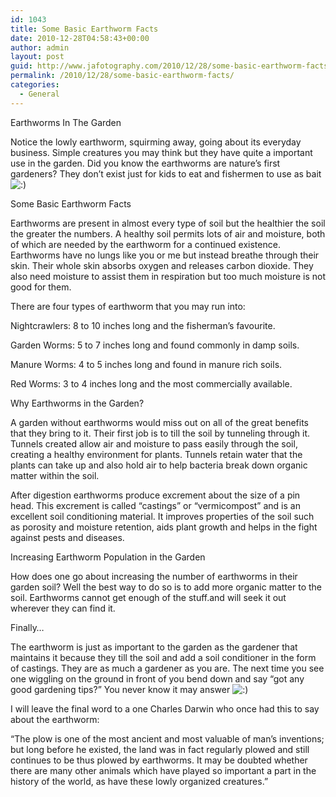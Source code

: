 ```yaml
---
id: 1043
title: Some Basic Earthworm Facts
date: 2010-12-28T04:58:43+00:00
author: admin
layout: post
guid: http://www.jafotography.com/2010/12/28/some-basic-earthworm-facts/
permalink: /2010/12/28/some-basic-earthworm-facts/
categories:
  - General
---
```

Earthworms In The Garden

Notice the lowly earthworm, squirming away, going about its everyday business. Simple creatures you may think but they have quite a important use in the garden. Did you know the earthworms are nature&#8217;s first gardeners? They don&#8217;t exist just for kids to eat and fishermen to use as bait  <img src='http://www.jafotography.com/wp-includes/images/smilies/icon_smile.gif' alt=':)' class='wp-smiley' />

Some Basic Earthworm Facts

Earthworms are present in almost every type of soil but the healthier the soil the greater the numbers. A healthy soil permits lots of air and moisture, both of which are needed by the earthworm for a continued existence. Earthworms have no lungs like you or me but instead breathe through their skin. Their whole skin absorbs oxygen and releases carbon dioxide. They also need moisture to assist them in respiration but too much moisture is not good for them.

There are four types of earthworm that you may run into:

Nightcrawlers: 8 to 10 inches long and the fisherman&#8217;s favourite.
  
Garden Worms: 5 to 7 inches long and found commonly in damp soils.
  
Manure Worms: 4 to 5 inches long and found in manure rich soils.
  
Red Worms: 3 to 4 inches long and the most commercially available.

Why Earthworms in the Garden?

A garden without earthworms would miss out on all of the great benefits that they bring to it. Their first job is to till the soil by tunneling through it. Tunnels created allow air and moisture to pass easily through the soil, creating a healthy environment for plants. Tunnels retain water that the plants can take up and also hold air to help bacteria break down organic matter within the soil.

After digestion earthworms produce excrement about the size of a pin head. This excrement is called &#8220;castings&#8221; or &#8220;vermicompost&#8221; and is an excellent soil conditioning material. It improves properties of the soil such as porosity and moisture retention, aids plant growth and helps in the fight against pests and diseases.

Increasing Earthworm Population in the Garden

How does one go about increasing the number of earthworms in their garden soil? Well the best way to do so is to add more organic matter to the soil. Earthworms cannot get enough of the stuff.and will seek it out wherever they can find it.

Finally&#8230;

The earthworm is just as important to the garden as the gardener that maintains it because they till the soil and add a soil conditioner in the form of castings. They are as much a gardener as you are. The next time you see one wiggling on the ground in front of you bend down and say &#8220;got any good gardening tips?&#8221; You never know it may answer  <img src='http://www.jafotography.com/wp-includes/images/smilies/icon_smile.gif' alt=':)' class='wp-smiley' />

I will leave the final word to a one Charles Darwin who once had this to say about the earthworm:

&#8220;The plow is one of the most ancient and most valuable of man&#8217;s inventions; but long before he existed, the land was in fact regularly plowed and still continues to be thus plowed by earthworms. It may be doubted whether there are many other animals which have played so important a part in the history of the world, as have these lowly organized creatures.&#8221;